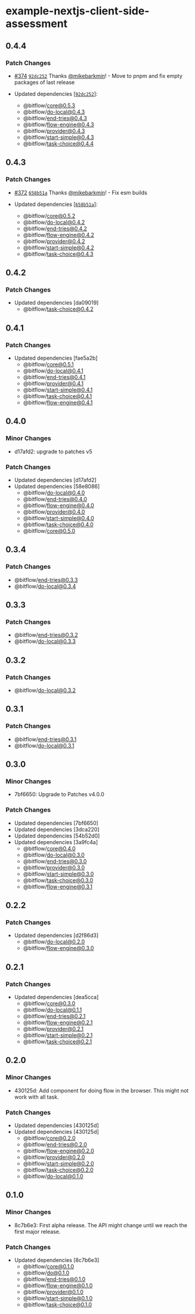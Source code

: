 # example-nextjs-client-side-assessment

## 0.4.4

### Patch Changes

- [#374](https://github.com/openpatch/bitflow/pull/374) [`92dc252`](https://github.com/openpatch/bitflow/commit/92dc2521de1123768d1666b906b84cd0d0df50bc) Thanks [@mikebarkmin](https://github.com/mikebarkmin)! - Move to pnpm and fix empty packages of last release

- Updated dependencies [[`92dc252`](https://github.com/openpatch/bitflow/commit/92dc2521de1123768d1666b906b84cd0d0df50bc)]:
  - @bitflow/core@0.5.3
  - @bitflow/do-local@0.4.3
  - @bitflow/end-tries@0.4.3
  - @bitflow/flow-engine@0.4.3
  - @bitflow/provider@0.4.3
  - @bitflow/start-simple@0.4.3
  - @bitflow/task-choice@0.4.4

## 0.4.3

### Patch Changes

- [#372](https://github.com/openpatch/bitflow/pull/372) [`658b51a`](https://github.com/openpatch/bitflow/commit/658b51a367ea74bdcf36c6766988512fa2324d78) Thanks [@mikebarkmin](https://github.com/mikebarkmin)! - Fix esm builds

- Updated dependencies [[`658b51a`](https://github.com/openpatch/bitflow/commit/658b51a367ea74bdcf36c6766988512fa2324d78)]:
  - @bitflow/core@0.5.2
  - @bitflow/do-local@0.4.2
  - @bitflow/end-tries@0.4.2
  - @bitflow/flow-engine@0.4.2
  - @bitflow/provider@0.4.2
  - @bitflow/start-simple@0.4.2
  - @bitflow/task-choice@0.4.3

## 0.4.2

### Patch Changes

- Updated dependencies [da09019]
  - @bitflow/task-choice@0.4.2

## 0.4.1

### Patch Changes

- Updated dependencies [fae5a2b]
  - @bitflow/core@0.5.1
  - @bitflow/do-local@0.4.1
  - @bitflow/end-tries@0.4.1
  - @bitflow/provider@0.4.1
  - @bitflow/start-simple@0.4.1
  - @bitflow/task-choice@0.4.1
  - @bitflow/flow-engine@0.4.1

## 0.4.0

### Minor Changes

- d17afd2: upgrade to patches v5

### Patch Changes

- Updated dependencies [d17afd2]
- Updated dependencies [58e8086]
  - @bitflow/do-local@0.4.0
  - @bitflow/end-tries@0.4.0
  - @bitflow/flow-engine@0.4.0
  - @bitflow/provider@0.4.0
  - @bitflow/start-simple@0.4.0
  - @bitflow/task-choice@0.4.0
  - @bitflow/core@0.5.0

## 0.3.4

### Patch Changes

- @bitflow/end-tries@0.3.3
- @bitflow/do-local@0.3.4

## 0.3.3

### Patch Changes

- @bitflow/end-tries@0.3.2
- @bitflow/do-local@0.3.3

## 0.3.2

### Patch Changes

- @bitflow/do-local@0.3.2

## 0.3.1

### Patch Changes

- @bitflow/end-tries@0.3.1
- @bitflow/do-local@0.3.1

## 0.3.0

### Minor Changes

- 7bf6650: Upgrade to Patches v4.0.0

### Patch Changes

- Updated dependencies [7bf6650]
- Updated dependencies [3dca220]
- Updated dependencies [54b52d0]
- Updated dependencies [3a9fc4a]
  - @bitflow/core@0.4.0
  - @bitflow/do-local@0.3.0
  - @bitflow/end-tries@0.3.0
  - @bitflow/provider@0.3.0
  - @bitflow/start-simple@0.3.0
  - @bitflow/task-choice@0.3.0
  - @bitflow/flow-engine@0.3.1

## 0.2.2

### Patch Changes

- Updated dependencies [d2f86d3]
  - @bitflow/do-local@0.2.0
  - @bitflow/flow-engine@0.3.0

## 0.2.1

### Patch Changes

- Updated dependencies [dea5cca]
  - @bitflow/core@0.3.0
  - @bitflow/do-local@0.1.1
  - @bitflow/end-tries@0.2.1
  - @bitflow/flow-engine@0.2.1
  - @bitflow/provider@0.2.1
  - @bitflow/start-simple@0.2.1
  - @bitflow/task-choice@0.2.1

## 0.2.0

### Minor Changes

- 430125d: Add component for doing flow in the browser. This might not work with all task.

### Patch Changes

- Updated dependencies [430125d]
- Updated dependencies [430125d]
  - @bitflow/core@0.2.0
  - @bitflow/end-tries@0.2.0
  - @bitflow/flow-engine@0.2.0
  - @bitflow/provider@0.2.0
  - @bitflow/start-simple@0.2.0
  - @bitflow/task-choice@0.2.0
  - @bitflow/do-local@0.1.0

## 0.1.0

### Minor Changes

- 8c7b6e3: First alpha release. The API might change until we reach the first major release.

### Patch Changes

- Updated dependencies [8c7b6e3]
  - @bitflow/core@0.1.0
  - @bitflow/do@0.1.0
  - @bitflow/end-tries@0.1.0
  - @bitflow/flow-engine@0.1.0
  - @bitflow/provider@0.1.0
  - @bitflow/start-simple@0.1.0
  - @bitflow/task-choice@0.1.0
